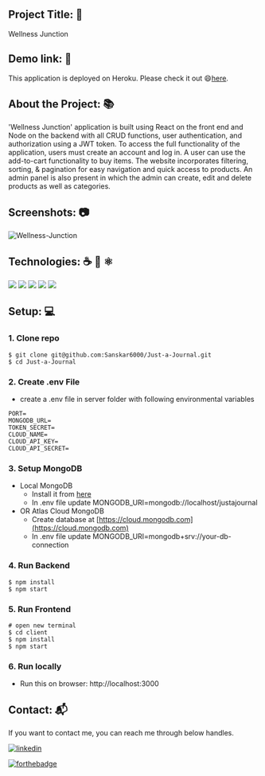 ## Project Title: 📛
Wellness Junction

## Demo link: 🔗
This application is deployed on Heroku. Please check it out 😄[here](https://wellness-junction.onrender.com/).

## About the Project:<span>  📚<span/>

'Wellness Junction' application is built using React on the front end and Node on the backend with all CRUD functions, user authentication, and authorization
using a JWT token. To access the full functionality of the application, users must create an account and log in. A user can use the add-to-cart functionality to buy items. 
The website incorporates filtering, sorting, & pagination for easy navigation and quick access to products. An admin panel is also present in which the admin can create, 
edit and delete products as well as categories.

## Screenshots: 📷
![Wellness-Junction](https://i.ibb.co/kMcNDFh/SCSD.png)
  
## Technologies: ☕️ 🐍 ⚛️
<p>
<img src="https://img.shields.io/badge/Client-ReactJS-blue?logo=react">
<img src="https://img.shields.io/badge/Server-NodeJS-green?logo=node.js">
<img src="https://img.shields.io/badge/Server-Express-green?logo=express">
<img src="https://img.shields.io/badge/DataBase-MongoDB-lightgreen?logo=mongoDB">
<img src="https://img.shields.io/badge/Auth-JWT-white?logo=JSON Web Tokens">
</p>

## Setup: 💻

### 1. Clone repo

```
$ git clone git@github.com:Sanskar6000/Just-a-Journal.git
$ cd Just-a-Journal
```
  
### 2. Create .env File

- create a .env file in server folder with following environmental variables

```
PORT=
MONGODB_URL=
TOKEN_SECRET=
CLOUD_NAME=
CLOUD_API_KEY=
CLOUD_API_SECRET=
```  
  
### 3. Setup MongoDB

- Local MongoDB
  - Install it from [here](https://www.mongodb.com/try/download/community)
  - In .env file update MONGODB_URI=mongodb://localhost/justajournal
- OR Atlas Cloud MongoDB
  - Create database at [https://cloud.mongodb.com](https://cloud.mongodb.com)
  - In .env file update MONGODB_URI=mongodb+srv://your-db-connection  

### 4. Run Backend

```
$ npm install
$ npm start
```

### 5. Run Frontend

```
# open new terminal
$ cd client
$ npm install
$ npm start
```  

### 6. Run locally
- Run this on browser: http://localhost:3000  

## Contact: 📬 

If you want to contact me, you can reach me through below handles.

[![linkedin](https://img.shields.io/badge/LinkedIn-0077B5?style=for-the-badge&logo=linkedin&logoColor=white)](https://www.linkedin.com/in/akash-sinha-8a14a321b/)


[![forthebadge](https://forthebadge.com/images/badges/built-with-love.svg)](https://forthebadge.com)

